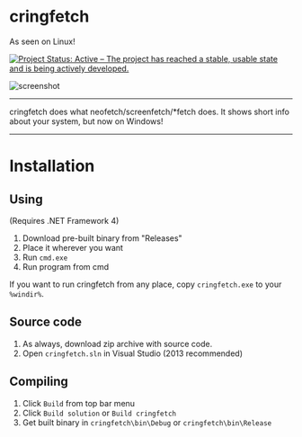 # cringfetch
As seen on Linux!

[![Project Status: Active – The project has reached a stable, usable state and is being actively developed.](https://www.repostatus.org/badges/latest/active.svg)](https://www.repostatus.org/#active)

![screenshot](https://mrkod.eu.org/githubscr/cringfetchASCII.png)

***

cringfetch does what neofetch/screenfetch/\*fetch does. It shows short info about your system, but now on Windows!

***
# Installation

## Using

(Requires .NET Framework 4)

1. Download pre-built binary from "Releases"
2. Place it wherever you want
3. Run `cmd.exe`
4. Run program from cmd

If you want to run cringfetch from any place, copy `cringfetch.exe` to your `%windir%`.

## Source code

1. As always, download zip archive with source code.
2. Open `cringfetch.sln` in Visual Studio (2013 recommended)

## Compiling

1. Click `Build` from top bar menu
2. Click `Build solution` or `Build cringfetch`
3. Get built binary in `cringfetch\bin\Debug` or `cringfetch\bin\Release`

